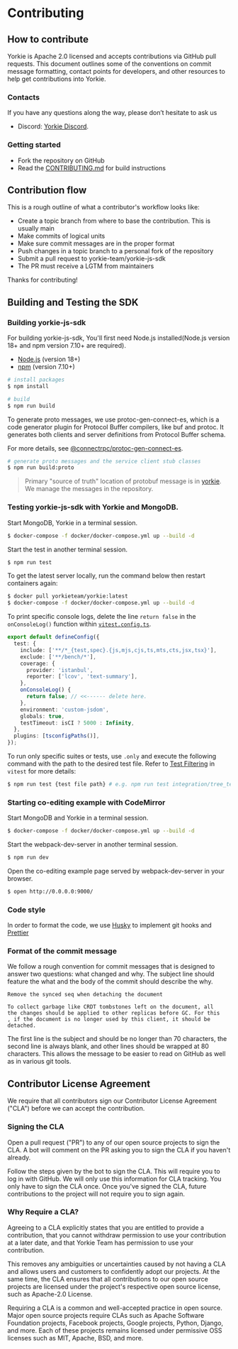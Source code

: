 # Contributing

## How to contribute

Yorkie is Apache 2.0 licensed and accepts contributions via GitHub pull requests. This document outlines some of the
conventions on commit message formatting, contact points for developers, and other resources to help get contributions
into Yorkie.

### Contacts

If you have any questions along the way, please don’t hesitate to ask us

- Discord: [Yorkie Discord](https://discord.com/invite/MVEAwz9sBy).

### Getting started

- Fork the repository on GitHub
- Read
  the [CONTRIBUTING.md](https://github.com/yorkie-team/yorkie-js-sdk/blob/main/CONTRIBUTING.md#building-yorkie-js-sdk)
  for build instructions

## Contribution flow

This is a rough outline of what a contributor's workflow looks like:

- Create a topic branch from where to base the contribution. This is usually main
- Make commits of logical units
- Make sure commit messages are in the proper format
- Push changes in a topic branch to a personal fork of the repository
- Submit a pull request to yorkie-team/yorkie-js-sdk
- The PR must receive a LGTM from maintainers

Thanks for contributing!

## Building and Testing the SDK

### Building yorkie-js-sdk

For building yorkie-js-sdk, You'll first need Node.js installed(Node.js version 18+ and npm version 7.10+ are required).

- [Node.js](https://nodejs.org/en) (version 18+)
- [npm](https://www.npmjs.com/) (version 7.10+)

```bash
# install packages
$ npm install

# build
$ npm run build
```

To generate proto messages, we use protoc-gen-connect-es, which is a code generator plugin for Protocol Buffer compilers, like buf and protoc. It generates both clients and server definitions from Protocol Buffer schema.

For more details, see [@connectrpc/protoc-gen-connect-es](https://github.com/connectrpc/connect-es/tree/main/packages/protoc-gen-connect-es).

```bash
# generate proto messages and the service client stub classes
$ npm run build:proto
```

> Primary "source of truth" location of protobuf message is
> in [yorkie](https://github.com/yorkie-team/yorkie/tree/main/api). We manage the messages in the repository.

### Testing yorkie-js-sdk with Yorkie and MongoDB.

Start MongoDB, Yorkie in a terminal session.

```bash
$ docker-compose -f docker/docker-compose.yml up --build -d
```

Start the test in another terminal session.

```bash
$ npm run test
```

To get the latest server locally, run the command below then restart containers again:

```bash
$ docker pull yorkieteam/yorkie:latest
$ docker-compose -f docker/docker-compose.yml up --build -d
```

To print specific console logs, delete the line `return false` in the `onConsoleLog()` function within [`vitest.config.ts`](https://github.com/yorkie-team/yorkie-js-sdk/blob/main/vitest.config.ts#L16).

```ts
export default defineConfig({
  test: {
    include: ['**/*_{test,spec}.{js,mjs,cjs,ts,mts,cts,jsx,tsx}'],
    exclude: ['**/bench/*'],
    coverage: {
      provider: 'istanbul',
      reporter: ['lcov', 'text-summary'],
    },
    onConsoleLog() {
      return false; // <<------ delete here.
    },
    environment: 'custom-jsdom',
    globals: true,
    testTimeout: isCI ? 5000 : Infinity,
  },
  plugins: [tsconfigPaths()],
});
```

To run only specific suites or tests, use `.only` and execute the following command with the path to the desired test file.
Refer to [Test Filtering](https://vitest.dev/guide/filtering#selecting-suites-and-tests-to-run) in `vitest` for more details:

```bash
$ npm run test {test file path} # e.g. npm run test integration/tree_test.ts
```

### Starting co-editing example with CodeMirror

Start MongoDB and Yorkie in a terminal session.

```bash
$ docker-compose -f docker/docker-compose.yml up --build -d
```

Start the webpack-dev-server in another terminal session.

```bash
$ npm run dev
```

Open the co-editing example page served by webpack-dev-server in your browser.

```bash
$ open http://0.0.0.0:9000/
```

### Code style

In order to format the code, we use [Husky](https://github.com/typicode/husky) to implement git hooks
and [Prettier](https://github.com/prettier/prettier)

### Format of the commit message

We follow a rough convention for commit messages that is designed to answer two questions: what changed and why. The
subject line should feature the what and the body of the commit should describe the why.

```
Remove the synced seq when detaching the document

To collect garbage like CRDT tombstones left on the document, all
the changes should be applied to other replicas before GC. For this
, if the document is no longer used by this client, it should be
detached.
```

The first line is the subject and should be no longer than 70 characters, the second line is always blank, and other
lines should be wrapped at 80 characters. This allows the message to be easier to read on GitHub as well as in various
git tools.

## Contributor License Agreement

We require that all contributors sign our Contributor License Agreement ("CLA") before we can accept the contribution.

### Signing the CLA

Open a pull request ("PR") to any of our open source projects to sign the CLA. A bot will comment on the PR asking you
to sign the CLA if you haven't already.

Follow the steps given by the bot to sign the CLA. This will require you to log in with GitHub. We will only use this
information for CLA tracking. You only have to sign the CLA once. Once you've signed the CLA, future contributions to
the project will not require you to sign again.

### Why Require a CLA?

Agreeing to a CLA explicitly states that you are entitled to provide a contribution, that you cannot withdraw permission
to use your contribution at a later date, and that Yorkie Team has permission to use your contribution.

This removes any ambiguities or uncertainties caused by not having a CLA and allows users and customers to confidently
adopt our projects. At the same time, the CLA ensures that all contributions to our open source projects are licensed
under the project's respective open source license, such as Apache-2.0 License.

Requiring a CLA is a common and well-accepted practice in open source. Major open source projects require CLAs such as
Apache Software Foundation projects, Facebook projects, Google projects, Python, Django, and more. Each of these
projects remains licensed under permissive OSS licenses such as MIT, Apache, BSD, and more.
